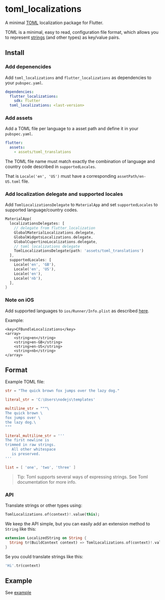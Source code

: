 # toml_localizations

A minimal [TOML](https://github.com/toml-lang/toml) localization package for
Flutter.

TOML is a minimal, easy to read, configuration file format, which allows you to
represent [strings](https://github.com/toml-lang/toml#user-content-string) (and
other types) as key/value pairs.

## Install

### Add depenencides

Add `toml_localizations` and `flutter_localizations` as dependencies to your `pubspec.yaml`.

```yaml
dependencies:
  flutter_localizations:
    sdk: flutter
  toml_localizations: <last-version>
```

### Add assets

Add a TOML file per language to a asset path and define it in your `pubspec.yaml`.

```yaml
flutter:
  assets:
    - assets/toml_translations
```

The TOML file name must match exactly the combination of language and country
code described in `supportedLocales`.

That is `Locale('en', 'US')` must have a corresponding `assetPath/en-US.toml` file.

### Add localization delegate and supported locales

Add `TomlLocalizationsDelegate` to `MaterialApp` and set `supportedLocales` to supported language/country codes.

```Dart
MaterialApp(
  localizationsDelegates: [
    // delegate from flutter_localization
    GlobalMaterialLocalizations.delegate,
    GlobalWidgetsLocalizations.delegate,
    GlobalCupertinoLocalizations.delegate,
    // toml localizations delegate
    TomlLocalizationsDelegate(path: 'assets/toml_translations')
  ],
  supportedLocales: [
    Locale('en', 'GB'),
    Locale('en', 'US'),
    Locale('en'),
    Locale('nb'),
  ],
}
```

### Note on **iOS**

Add supported languages to `ios/Runner/Info.plist` as described
[here](https://flutter.dev/docs/development/accessibility-and-localization/internationalization#specifying-supportedlocales).

Example:

```
<key>CFBundleLocalizations</key>
<array>
	<string>en</string>
	<string>en-GB</string>
	<string>en-US</string>
	<string>nb</string>
</array>
```

## Format

Example TOML file:

```toml
str = "The quick brown fox jumps over the lazy dog."

literal_str = 'C:\Users\nodejs\templates'

multiline_str = """\
The quick brown \
fox jumps over \
the lazy dog.\
"""

literal_multiline_str = '''
The first newline is
trimmed in raw strings.
   All other whitespace
   is preserved.
'''

list = [ 'one', 'two', 'three' ]
```

> Tip: Toml supports several ways of expressing strings. See Toml documentation for more info.

### API

Translate strings or other types using:

```Dart
TomlLocalizations.of(context)!.value(this);
```

We keep the API simple, but you can easily add an extension method to `String` like this:

```Dart
extension LocalizedString on String {
  String tr(BuildContext context) => TomlLocalizations.of(context)!.value(this);
}
```

Se you could translate strings like this:

```Dart
'Hi'.tr(context)
```

## Example

See [example](example)

